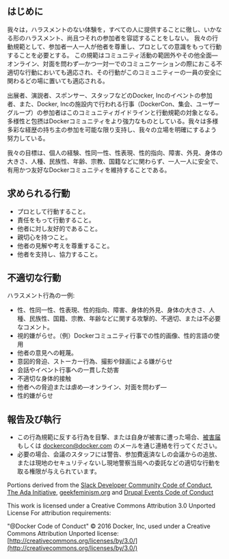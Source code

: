 ## はじめに

我々は，ハラスメントのない体験を，すべての人に提供することに徹し、いかなる形のハラスメント、尚且つそれの参加者を容認することをしない。
我々の行動規範として、参加者一人一人が他者を尊重し、プロとしての意識をもって行動することを必要とする。
この規範はコミュニティ活動の範囲外やその他全面―オンライン、対面を問わず―かつ一対一でのコミュニケーションの際におこる不適切な行動においても適応され、その行動がこのコミュニティーの一員の安全に関わるどの場に置いても適応される。

出展者、演説者、スポンサー、スタッフなどのDocker, Incのイベントの参加者、また、Docker, Incの施設内で行われる行事（DockerCon、集会、ユーザーグループ）の参加者はこのコミュニティガイドラインと行動規範の対象となる。
多様性と包摂はDockerコミュニティをより強力なものとしている。我々は多様多彩な経歴の持ち主の参加を可能な限り支持し、我々の立場を明確にするよう努力している。

我々の目標は、個人の経験、性同一性、性表現、性的指向、障害、外見、身体の大きさ、人種、民族性、年齢、宗教、国籍などに関わらず、一人一人に安全で、有用かつ友好なDockerコミュニティを維持することである。

## 求められる行動
- プロとして行動すること。
- 責任をもって行動すること。
- 他者に対し友好的であること。
- 親切心を持つこと。
- 他者の見解や考えを尊重すること。
- 他者を支持し、協力すること。

## 不適切な行動

ハラスメント行為の一例:
- 性、性同一性、性表現、性的指向、障害、身体的外見、身体の大きさ、人種、民族性、国籍、宗教、年齢などに関する攻撃的、不適切、または不必要なコメント。
- 視的嫌がらせ。（例）Dockerコミュニティ行事での性的画像、性的言語の使用
- 他者の意見への軽蔑。
- 意図的脅迫、ストーカー行為、撮影や録画による嫌がらせ
- 会話やイベント行事への一貫した妨害
- 不適切な身体的接触
- 他者への脅迫または虐め―オンライン、対面を問わず―
- 性的嫌がらせ

## 報告及び執行
- この行為規範に反する行為を目撃、または自身が被害に遭った場合、[被害届](https://docs.google.com/forms/d/e/1FAIpQLScezna1ZXRPzC_phSDoPEF4c5nvw8yQW-vvtI8xHjv-BB9MOg/viewform?c=0&w=1)もしくは dockercon@docker.com のメールを通じ連絡を行ってください。
- 必要の場合、会議のスタッフには警告、参加費返済なしの会議からの追放、または現地のセキュリティないし現地警察当局への委託などの適切な行動を取る権限が与えられています。

Portions derived from the [Slack Developer Community Code of Conduct](https://api.slack.com/docs/community-code-of-conduct), [The Ada Initiative](https://adainitiative.org/2014/02/18/howto-design-a-code-of-conduct-for-your-community/), [geekfeminism.org](https://geekfeminism.org/about/code-of-conduct/) and [Drupal Events Code of Conduct](https://events.drupal.org/dublin2016/code-conduct)

This work is licensed under a Creative Commons Attribution 3.0 Unported License For attribution requirements:

"@Docker Code of Conduct" © 2016 Docker, Inc, used under a Creative Commons Attribution Unported license: [http://creativecommons.org/licenses/by/3.0/](http://creativecommons.org/licenses/by/3.0/)
